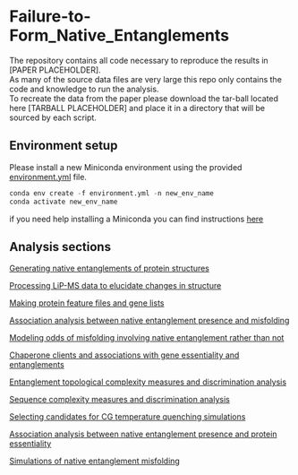 # Failure-to-Form_Native_Entanglements

The repository contains all code necessary to reproduce the results in [PAPER PLACEHOLDER].   
As many of the source data files are very large this repo only contains the code and knowledge to run the analysis.  
To recreate the data from the paper please download the tar-ball located here [TARBALL PLACEHOLDER] and place it in a directory that will be sourced by each script.  

## Environment setup
Please install a new Miniconda environment using the provided [environment.yml](environment.yml) file.
```python
conda env create -f environment.yml -n new_env_name
conda activate new_env_name
```
if you need help installing a Miniconda you can find instructions [here](https://docs.anaconda.com/miniconda/miniconda-install/) 

## Analysis sections 

[Generating native entanglements of protein structures](Native_Entanglements_in_PDBs/)  
  
[Processing LiP-MS data to elucidate changes in structure](Processing_LiP-MS_data/)  
  
[Making protein feature files and gene lists](Make_Protein_Feature_Files/)  
  
[Association analysis between native entanglement presence and misfolding](Association_Native_Entanglements_and_Misfolding/)  
  
[Modeling odds of misfolding involving native entanglement rather than not](Modeling_Odds_of_Misfolding/)  
  
[Chaperone clients and associations with gene essentiality and entanglements](Chaperone_Client_Associations/)  
  
[Entanglement topological complexity measures and discrimination analysis](Entanglement_Topological_Complexity_and_Discrimination/)  
  
[Sequence complexity measures and discrimination analysis](Sequence_Complexity_and_Discrimination/)  
  
[Selecting candidates for CG temperature quenching simulations](Candidate_Selection_for_CG_T-quench_Sims/)  
  
[Association analysis between native entanglement presence and protein essentiality](Association_Native_Entanglements_and_Essentiality/)
  
[Simulations of native entanglement misfolding](Simulations_of_Native_Entanglement_Misfolding/)  
